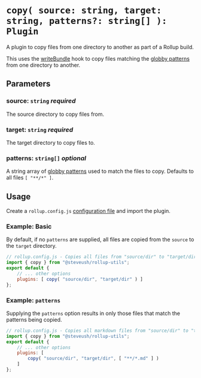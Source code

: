 # `copy( source: string, target: string, patterns?: string[] ): Plugin`

A plugin to copy files from one directory to another as part of a Rollup build.

This uses the [writeBundle](https://rollupjs.org/plugin-development/#writebundle) hook to copy files matching the
[globby patterns](https://github.com/sindresorhus/globby?tab=readme-ov-file#globbypatterns-options) from one directory to another.

## Parameters

### source: `string` _required_

The source directory to copy files from.

### target: `string` _required_

The target directory to copy files to.

### patterns: `string[]` _optional_

A string array of [globby patterns](https://github.com/sindresorhus/globby?tab=readme-ov-file#globbypatterns-options) used 
to match the files to copy. Defaults to all files `[ "**/*" ]`.

## Usage

Create a `rollup.config.js` [configuration file](https://www.rollupjs.org/guide/en/#configuration-files) and import the plugin.

### Example: Basic

By default, if no `patterns` are supplied, all files are copied from the `source` to the `target` directory.

```js
// rollup.config.js - Copies all files from "source/dir" to "target/dir"
import { copy } from "@steveush/rollup-utils";
export default {
    // ... other options
    plugins: [ copy( "source/dir", "target/dir" ) ]
};
```

### Example: `patterns`

Supplying the `patterns` option results in only those files that match the patterns being copied.

```js
// rollup.config.js - Copies all markdown files from "source/dir" to "target/dir"
import { copy } from "@steveush/rollup-utils";
export default {
    // ... other options
    plugins: [
        copy( "source/dir", "target/dir", [ "**/*.md" ] )
    ]
};
```
